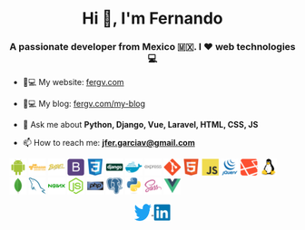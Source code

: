 <h1 align="center">
  Hi 👋, I'm Fernando
</h1>

<h3 align="center">
  A passionate developer from Mexico 🇲🇽. I ❤️ web technologies 💻
</h3>

- 👦💻 My website: [fergv.com](https://fergv.com)

- 👦💻 My blog: [fergv.com/my-blog](https://fergv.com/my-blog)

- 💬 Ask me about **Python, Django, Vue, Laravel, HTML, CSS, JS**

- 📫 How to reach me: **jfer.garciav@gmail.com**

<p align="left">
  <img
    src="./icons/android.svg"
    alt="android"
    width="30"
    height="30"
  />
  <img
    src="./icons/aws.svg"
    alt="aws"
    width="30"
    height="30"
  />
  <img
    src="./icons/babel.svg"
    alt="babel"
    width="30"
    height="30"
  />
  <img
    src="./icons/bootstrap.svg"
    alt="bootstrap"
    width="30"
    height="30"
  />
  <img
    src="./icons/css3.svg"
    alt="css3"
    width="30"
    height="30"
  />
  <img
    src="./icons/django.svg"
    alt="django"
    width="30"
    height="30"
  />
  <img
    src="./icons/docker.svg"
    alt="docker"
    width="30"
    height="30"
  />
  <img
    src="./icons/express.svg"
    alt="express"
    width="30"
    height="30"
  />
  <img
    src="./icons/git.svg"
    alt="git"
    width="30"
    height="30"
  />
  <img
    src="./icons/html5.svg"
    alt="html5"
    width="30"
    height="30"
  />
  <img
    src="./icons/javascript.svg"
    alt="javascript"
    width="30"
    height="30"
  />
  <img
    src="./icons/jquery.svg"
    alt="jquery"
    width="30"
    height="30"
  />
  <img
    src="./icons/laravel.svg"
    alt="laravel"
    width="30"
    height="30"
  />
  <img
    src="./icons/linux.svg"
    alt="linux"
    width="30"
    height="30"
  />
  <img
    src="./icons/mongodb.svg"
    alt="mongodb"
    width="30"
    height="30"
  />
  <img
    src="./icons/mysql.svg"
    alt="mysql"
    width="30"
    height="30"
  />
  <img
    src="./icons/nginx.svg"
    alt="nginx"
    width="30"
    height="30"
  />
  <img
    src="./icons/nodejs.svg"
    alt="nodejs"
    width="30"
    height="30"
  />
  <img
    src="./icons/php.svg"
    alt="php"
    width="30"
    height="30"
  />
  <img
    src="./icons/postgresql.svg"
    alt="postgresql"
    width="30"
    height="30"
  />
  <img
    src="./icons/python.svg"
    alt="python"
    width="30"
    height="30"
  />
  <img
    src="./icons/sass.svg"
    alt="sass"
    width="30"
    height="30"
  />
  <img
    src="./icons/vuejs.svg"
    alt="vuejs"
    width="30"
    height="30"
  />
</p>

<p align="center">
  <a href="https://twitter.com/jfer_gv" target="blank">
    <img
      align="center"
      src="./icons/twitter.svg"
      alt="jfer_gv"
      height="30"
      width="30"
    />
  </a>

  <a href="https://linkedin.com/in/jose-fernando-garcia-vazquez/" target="blank">
    <img
      align="center"
      src="./icons/linkedin.svg"
      alt="jose-fernando-garcia-vazquez/"
      height="30"
      width="30"
    />
  </a>
</p>
